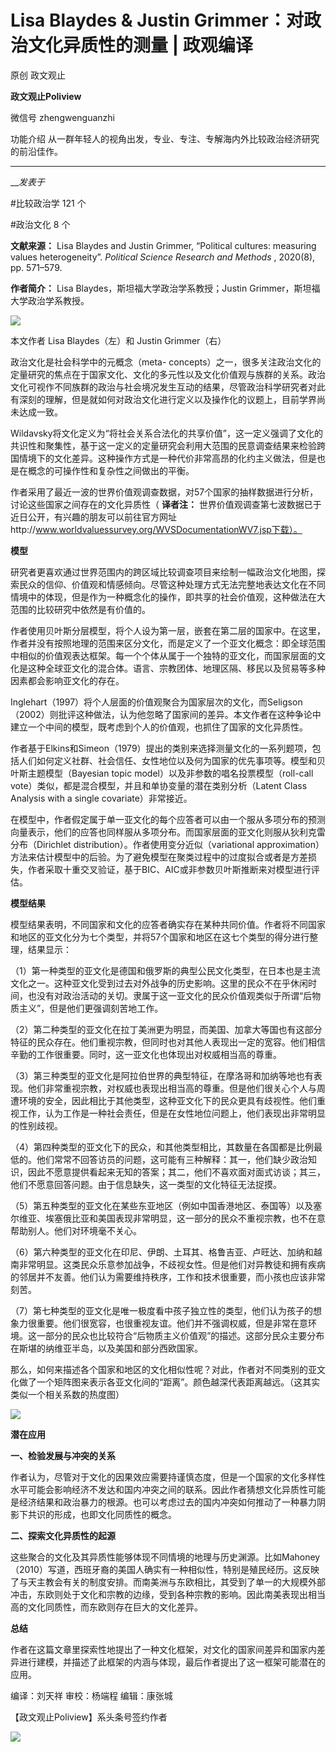 

#  Lisa Blaydes & Justin Grimmer：对政治文化异质性的测量 | 政观编译

原创 政文观止 

**政文观止Poliview** 

微信号 zhengwenguanzhi

功能介绍 从一群年轻人的视角出发，专业、专注、专解海内外比较政治经济研究的前沿佳作。

____

___发表于_


#比较政治学 121 个

#政治文化 8 个

**文献来源：** Lisa Blaydes and Justin Grimmer, “Political cultures: measuring
values heterogeneity”. _Political Science Research and Methods_ , 2020(8), pp.
571–579.

  

 **作者简介：** Lisa Blaydes，斯坦福大学政治学系教授；Justin Grimmer，斯坦福大学政治学系教授。

![](/images/261/2.jpeg)

本文作者 Lisa Blaydes（左）和 Justin Grimmer（右）

  
  

  

政治文化是社会科学中的元概念（meta-
concepts）之一，很多关注政治文化的定量研究的焦点在于国家文化、文化的多元性以及文化价值观与族群的关系。政治文化可视作不同族群的政治与社会境况发生互动的结果，尽管政治科学研究者对此有深刻的理解，但是就如何对政治文化进行定义以及操作化的议题上，目前学界尚未达成一致。

  

Wildavsky将文化定义为“将社会关系合法化的共享价值”，这一定义强调了文化的共识性和聚集性，基于这一定义的定量研究会利用大范围的民意调查结果来检验跨国情境下的文化差异。这种操作方式是一种代价非常高昂的化约主义做法，但是也是在概念的可操作性和复杂性之间做出的平衡。

  

作者采用了最近一波的世界价值观调查数据，对57个国家的抽样数据进行分析，讨论这些国家之间存在的文化异质性（ **译者注：**
世界价值观调查第七波数据已于近日公开，有兴趣的朋友可以前往官方网址http://www.worldvaluessurvey.org/WVSDocumentationWV7.jsp下载）。

  

  

 **模型**

  

研究者更喜欢通过世界范围内的跨区域比较调查项目来绘制一幅政治文化地图，探索民众的信仰、价值观和情感倾向。尽管这种处理方式无法完整地表达文化在不同情境中的体现，但是作为一种概念化的操作，即共享的社会价值观，这种做法在大范围的比较研究中依然是有价值的。

  

作者使用贝叶斯分层模型，将个人设为第一层，嵌套在第二层的国家中。在这里，作者并没有按照地理的范围来区分文化，而是定义了一个亚文化概念：即全球范围中相似的价值观表达框架。每一个个体从属于一个独特的亚文化，而国家层面的文化是这种全球亚文化的混合体。语言、宗教团体、地理区隔、移民以及贸易等多种因素都会影响亚文化的存在。

  

Inglehart（1997）将个人层面的价值观聚合为国家层次的文化，而Seligson（2002）则批评这种做法，认为他忽略了国家间的差异。本文作者在这种争论中建立一个中间的模型，既考虑到个人的价值观，也抓住了国家的文化异质性。

  

作者基于Elkins和Simeon（1979）提出的类别来选择测量文化的一系列题项，包括人们如何定义社群、社会信任、女性地位以及何为国家的优先事项等。模型和贝叶斯主题模型（Bayesian
topic model）以及非参数的唱名投票模型（roll-call vote）类似，都是混合模型，并且和单协变量的潜在类别分析（Latent Class
Analysis with a single covariate）非常接近。

  

在模型中，作者假定属于单一亚文化的每个应答者可以由一个服从多项分布的预测向量表示，他们的应答也同样服从多项分布。而国家层面的亚文化则服从狄利克雷分布（Dirichlet
distribution）。作者使用变分近似（variational
approximation）方法来估计模型中的后验。为了避免模型在聚类过程中的过度拟合或者是方差损失，作者采取十重交叉验证，基于BIC、AIC或非参数贝叶斯推断来对模型进行评估。

  

  

 **模型结果**

  

模型结果表明，不同国家和文化的应答者确实存在某种共同价值。作者将不同国家和地区的亚文化分为七个类型，并将57个国家和地区在这七个类型的得分进行整理，结果显示：

（1）第一种类型的亚文化是德国和俄罗斯的典型公民文化类型，在日本也是主流文化之一。这种亚文化受到过去对外战争的历史影响。这里的民众不在乎休闲时间，也没有对政治活动的关切。隶属于这一亚文化的民众价值观类似于所谓“后物质主义”，但是他们更强调刻苦地工作。

  

（2）第二种类型的亚文化在拉丁美洲更为明显，而美国、加拿大等国也有这部分特征的民众存在。他们重视宗教，但同时也对其他人表现出一定的宽容。他们相信辛勤的工作很重要。同时，这一亚文化也体现出对权威相当高的尊重。

  

（3）第三种类型的亚文化是阿拉伯世界的典型特征，在摩洛哥和加纳等地也有表现。他们非常重视宗教，对权威也表现出相当高的尊重。但是他们很关心个人与周遭环境的安全，因此相比于其他类型，这种亚文化下的民众更具有歧视性。他们重视工作，认为工作是一种社会责任，但是在女性地位问题上，他们表现出非常明显的性别歧视。

  

（4）第四种类型的亚文化下的民众，和其他类型相比，其数量在各国都是比例最低的。他们常常不回答访员的问题，这可能有三种解释：其一，他们缺少政治知识，因此不愿意提供看起来无知的答案；其二，他们不喜欢面对面式访谈；其三，他们不愿意回答问题。由于信息缺失，这一类型的文化特征无法捉摸。

  

（5）第五种类型的亚文化在某些东亚地区（例如中国香港地区、泰国等）以及塞尔维亚、埃塞俄比亚和美国表现非常明显，这一部分的民众不重视宗教，也不在意帮助别人。他们对环境毫不关心。

  

（6）第六种类型的亚文化在印尼、伊朗、土耳其、格鲁吉亚、卢旺达、加纳和越南非常明显。这类民众乐意参加战争，不歧视女性。但是他们对异教徒和拥有疾病的邻居并不友善。他们认为需要维持秩序，工作和技术很重要，而小孩也应该非常刻苦。

  

（7）第七种类型的亚文化是唯一极度看中孩子独立性的类型，他们认为孩子的想象力很重要。他们很宽容，也很重视友谊。他们并不强调权威，但是非常在意环境。这一部分的民众也比较符合“后物质主义价值观”的描述。这部分民众主要分布在斯堪的纳维亚半岛，以及美国和部分西欧国家。

那么，如何来描述各个国家和地区的文化相似性呢？对此，作者对不同类别的亚文化做了一个矩阵图来表示各亚文化间的“距离”。颜色越深代表距离越远。（这其实类似一个相关系数的热度图）

![](/images/261/3.jpeg)  
  

 **潜在应用**

  

 **一、检验发展与冲突的关系**

  

作者认为，尽管对于文化的因果效应需要持谨慎态度，但是一个国家的文化多样性水平可能会影响经济不发达和国内冲突之间的联系。因此作者猜想文化异质性可能是经济结果和政治暴力的根源。也可以考虑过去的国内冲突如何推动了一种暴力阴影下共识的形成，也即文化同质性的概念。

  

 **二、探索文化异质性的起源**

  

这些聚合的文化及其异质性能够体现不同情境的地理与历史渊源。比如Mahoney（2010）写道，西班牙裔的美国人确实有一种相似性，特别是殖民经历。这反映了与天主教会有关的制度安排。而南美洲与东欧相比，其受到了单一的大规模外部冲击，东欧则处于文化和宗教的边缘，受到各种宗教的影响。因此南美表现出相当高的文化同质性，而东欧则存在巨大的文化差异。

  

  

 **总结**

  

作者在这篇文章里探索性地提出了一种文化框架，对文化的国家间差异和国家内差异进行建模，并描述了此框架的内涵与体现，最后作者提出了这一框架可能潜在的应用。

  

  

编译：刘天祥 审校：杨端程 编辑：康张城

【政文观止Poliview】系头条号签约作者

  

![](/images/261/4.jpeg)

  

